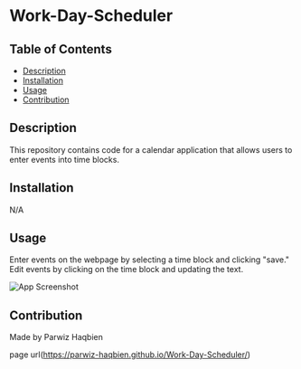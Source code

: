 # Work-Day-Scheduler

## Table of Contents
- [Description](#description)
- [Installation](#installation)
- [Usage](#usage)
- [Contribution](#contribution)

## Description
This repository contains code for a calendar application that allows users to enter events into time blocks.

## Installation
N/A

## Usage
Enter events on the webpage by selecting a time block and clicking "save." Edit events by clicking on the time block and updating the text.


![App Screenshot](https://github.com/Parwiz-Haqbien/Work-Day-Scheduler/blob/main/assets/img/ssOfPage.png?raw=true)

## Contribution
Made by Parwiz Haqbien

page url(https://parwiz-haqbien.github.io/Work-Day-Scheduler/)